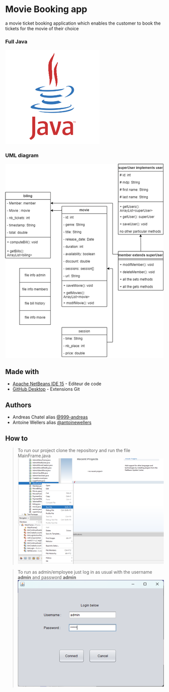 # Movie Booking app
 a movie ticket booking application which enables the customer to book the tickets for the movie of their choice
 
### Full Java

![JAVA](/JAVA.gif?raw=true "JAVA")

### UML diagram

![SCHEMA](/archi2.png?raw=true "schema")

## Made with

- [Apache NetBeans IDE 15](https://netbeans.apache.org/download/index.html) - Editeur de code
- [GitHub Desktop](https://desktop.github.com/) - Extensions Git

## Authors

- Andreas Chatel alias [@999-andreas](https://github.com/999-andreas)
- Antoine Wellers alias [@antoinewellers](https://github.com/antoinewellers)

## How to

> To run our project clone the repository and run the file MainFrame.java
![tuto1](/tuto1.png?raw=true "tuto1")

> To run as admin/employee just log in as usual with the username **admin** and password **admin**
![tuto2](/tuto2.png?raw=true "tuto2")

